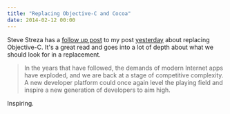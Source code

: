 ```yaml
---
title: "Replacing Objective-C and Cocoa"
date: 2014-02-12 00:00
---
```


<import><p>Steve Streza has a <a href="http://informalprotocol.com/2014/02/replacing-cocoa/">follow up post</a> to my post <a href="http://ashfurrow.com/blog/we-need-to-replace-objective-c">yesterday</a> about replacing Objective-C. It's a great read and goes into a lot of depth about what we should look for in a replacement. </p>

<blockquote>
  <p>In the years that have followed, the demands of modern Internet apps have exploded, and we are back at a stage of competitive complexity. A new developer platform could once again level the playing field and inspire a new generation of developers to aim high. </p>
</blockquote>

<p>Inspiring. </p></import>

<!-- more -->

